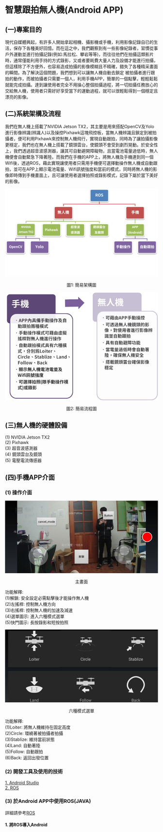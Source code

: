 # 智慧跟拍無人機(Android APP)
## (一)專案目的
現代自媒體興起，有許多人開始拿起相機、攝影機或手機，利用影像記錄自已的生活，保存下各種美好回憶。而在這之中，我們觀察到有一些影像紀錄者，習慣從事戶外運動並進行拍攝記錄(例如:馬拉松、攀岩等等)，而往往他們在拍攝這類影片時，通常僅能利用手持的方式錄影，又或者要耗費大量人力及設備才能進行拍攝，但這樣除了不方便外，也容易造成拍攝的影像模糊且不精確，錯失了各種精采畫面的瞬間。為了解決這個問題，我們想到可以讓無人機自動去鎖定
被拍攝者進行跟拍的動作，而被拍攝者只需要一個人，利用手機APP，簡單的一個點擊，輕輕鬆鬆就能完成拍攝。達到讓使用者完全不用操心整個拍攝過程，將一切拍攝任務放心的交給無人機，使用者只需好好享受當下的運動過程，就可以很輕鬆得到一個穩定且漂亮的影像。
## (二)系統架構及流程
我們在無人機上搭載了NVIDIA Jetson TX2，其主要是用來搭配OpenCV及Yolo進行影像辨識(辨識人)以及操控Pixhawk這塊飛控板，當無人機辨識且鎖定到被拍攝者，便可利用Pixhawk來控制無人機飛行，實現自動跟拍，同時為了讓拍攝影像更穩定，我們也在無人機上搭載了鏡頭雲台，使鏡頭不會受到劇烈晃動。於安全性上，我們透過超音波感測器，讓其可自動避開障礙物，且當電池電量過低時，無人機便會自動緊急下降著陸。而我們在手機的APP上，將無人機及手機連到同一個Wifi後，透過ROS，藉此實現讓使用者只需用手機便可選擇動操作無人機或自動跟拍，並可在APP上顯示電池電量、Wifi訊號強度和當前的模式，同時將無人機的影像即時傳到手機畫面上，且可讓使用者選擇拍照或錄影模式，記錄下屬於當下美好的影像。

<div align=center>
<img  src=https://github.com/WuJammy/drone_android/blob/master/image/struct.png/>
</div>
<p align="center">圖1: 簡易架構圖</p>

<div align=center>
<img  src=https://github.com/WuJammy/drone_android/blob/master/image/flow.png/>
</div>
<p align="center">圖2: 簡易流程圖</p>

## (三)無人機的硬體設備
(1) NVIDIA Jetson TX2 <br>
(2) Pixhawk <br>
(3) 超音波感測器 <br>
(4) 鏡頭雲台及鏡頭<br>
(5) 電壓電流傳感器<br>
## (四)手機APP介面
### (1) 操作介面
<div align=center> <img  src=https://github.com/WuJammy/drone_android/blob/master/image/main_screen.png/> </div>
<p align="center">主畫面</p>

功能解釋: <br>
(1)解鎖: 安全設定必需點擊後才能操作無人機<br>
(2)左搖桿: 控制無人機方向<br>
(3)右搖桿: 控制無人機的加速及減速<br>
(4)選單圖示: 進入六種模式選單<br>
(5)快門圖示: 長按錄影和短按拍照<br>

<div align=center> <img  src=https://github.com/WuJammy/drone_android/blob/master/image/menu_screen.png/> </div>
<p align="center">六種模式選單</p>

功能解釋: <br>
(1)Loiter: 將無人機維持在固定高度<br>
(2)Circle: 環繞著被拍攝者拍攝<br>
(3)Stablize: 維持當前狀態<br>
(4)Land: 自動著陸<br>
(5)Follow: 自動跟拍<br>
(6)Back: 返回出發位置<br>

### (2) 開發工具及使用的技術
 [1. Android Studio](https://developer.android.com/studio)  <br> 
 [2. ROS](http://wiki.ros.org/android)  <br> 
 
 
### (3) 於Android APP中使用ROS(JAVA)
詳細請參考[ROS](http://wiki.ros.org/android/Tutorials/kinetic/Installation%20-%20Android%20Studio%20Development%20Environment)

#### 1. 將ROS導入Android





